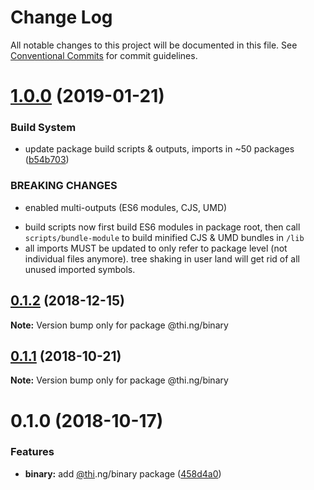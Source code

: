 # Change Log

All notable changes to this project will be documented in this file.
See [Conventional Commits](https://conventionalcommits.org) for commit guidelines.

# [1.0.0](https://github.com/thi-ng/umbrella/compare/@thi.ng/binary@0.1.2...@thi.ng/binary@1.0.0) (2019-01-21)


### Build System

* update package build scripts & outputs, imports in ~50 packages ([b54b703](https://github.com/thi-ng/umbrella/commit/b54b703))


### BREAKING CHANGES

* enabled multi-outputs (ES6 modules, CJS, UMD)

- build scripts now first build ES6 modules in package root, then call
  `scripts/bundle-module` to build minified CJS & UMD bundles in `/lib`
- all imports MUST be updated to only refer to package level
  (not individual files anymore). tree shaking in user land will get rid of
  all unused imported symbols.





## [0.1.2](https://github.com/thi-ng/umbrella/compare/@thi.ng/binary@0.1.1...@thi.ng/binary@0.1.2) (2018-12-15)

**Note:** Version bump only for package @thi.ng/binary





## [0.1.1](https://github.com/thi-ng/umbrella/compare/@thi.ng/binary@0.1.0...@thi.ng/binary@0.1.1) (2018-10-21)

**Note:** Version bump only for package @thi.ng/binary





# 0.1.0 (2018-10-17)


### Features

* **binary:** add [@thi](https://github.com/thi).ng/binary package ([458d4a0](https://github.com/thi-ng/umbrella/commit/458d4a0))
